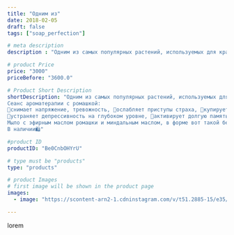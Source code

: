 ```yaml
---
title: "Одним из"
date: 2018-02-05
draft: false
tags: ["soap_perfection"]

# meta description
description : "Одним из самых популярных растений, используемых для красоты и здоровья, является ромашка. Уже множество веков ей отводится значимое место в устранении проблем "

# product Price
price: "3000"
priceBefore: "3600.0"

# Product Short Description
shortDescription: "Одним из самых популярных растений, используемых для красоты и здоровья, является ромашка. Уже множество веков ей отводится значимое место в устранении проблем от легких кожных раздражений до воспалительных внутренних процессов.
Сеанс ароматерапии с ромашкой:
💮снимает напряжение, тревожность, 💮ослабляет приступы страха, 💮купирует стрессовые реакции,
💮устраняет депрессивность на глубоком уровне, 💮активирует долгую память, 💮снимает приступы острой головной боли, 💮 способствует быстрому, крепкому засыпанию. 
Мыло с эфирным маслом ромашки и миндальным маслом, в форме вот такой белоснежный красавицы  несёт в себе самые полезные свойства! 
В наличии🛍️"

#product ID
productID: "Be0CnbOHYrU"

# type must be "products"
type: "products"

# product Images
# first image will be shown in the product page
images:
  - image: "https://scontent-arn2-1.cdninstagram.com/v/t51.2885-15/e35/26864700_410445689400630_8250784457976446976_n.jpg?se=7&tp=1&_nc_ht=scontent-arn2-1.cdninstagram.com&_nc_cat=106&_nc_ohc=c7I4FRRF0fwAX8FR-O9&ccb=7-4&oh=d9b056fe8e384de0c8f7543ac2bbc7b1&oe=6084E074&ig_cache_key=MTcwODAwMTY2NDA2MDcyMTg3Ng%3D%3D.2-ccb7-4"

---
```

lorem
